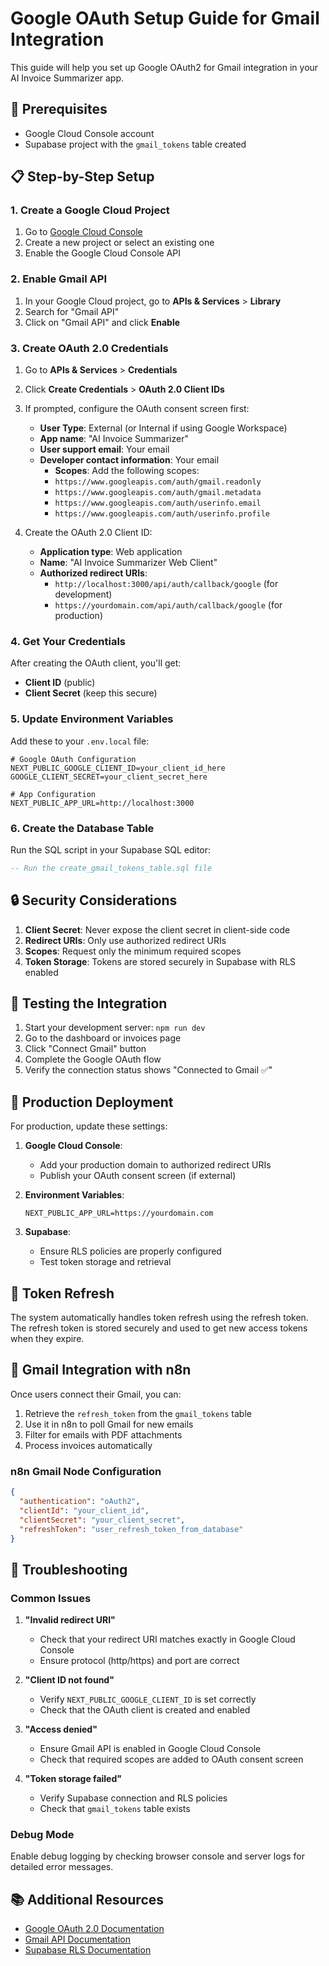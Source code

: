 # Google OAuth Setup Guide for Gmail Integration

This guide will help you set up Google OAuth2 for Gmail integration in your AI Invoice Summarizer app.

## 🔧 Prerequisites

- Google Cloud Console account
- Supabase project with the `gmail_tokens` table created

## 📋 Step-by-Step Setup

### 1. Create a Google Cloud Project

1. Go to [Google Cloud Console](https://console.cloud.google.com/)
2. Create a new project or select an existing one
3. Enable the Google Cloud Console API

### 2. Enable Gmail API

1. In your Google Cloud project, go to **APIs & Services** > **Library**
2. Search for "Gmail API"
3. Click on "Gmail API" and click **Enable**

### 3. Create OAuth 2.0 Credentials

1. Go to **APIs & Services** > **Credentials**
2. Click **Create Credentials** > **OAuth 2.0 Client IDs**
3. If prompted, configure the OAuth consent screen first:
   - **User Type**: External (or Internal if using Google Workspace)
   - **App name**: "AI Invoice Summarizer"
   - **User support email**: Your email
   - **Developer contact information**: Your email
       - **Scopes**: Add the following scopes:
      - `https://www.googleapis.com/auth/gmail.readonly`
      - `https://www.googleapis.com/auth/gmail.metadata`
      - `https://www.googleapis.com/auth/userinfo.email`
      - `https://www.googleapis.com/auth/userinfo.profile`

4. Create the OAuth 2.0 Client ID:
   - **Application type**: Web application
   - **Name**: "AI Invoice Summarizer Web Client"
   - **Authorized redirect URIs**: 
     - `http://localhost:3000/api/auth/callback/google` (for development)
     - `https://yourdomain.com/api/auth/callback/google` (for production)

### 4. Get Your Credentials

After creating the OAuth client, you'll get:
- **Client ID** (public)
- **Client Secret** (keep this secure)

### 5. Update Environment Variables

Add these to your `.env.local` file:

```env
# Google OAuth Configuration
NEXT_PUBLIC_GOOGLE_CLIENT_ID=your_client_id_here
GOOGLE_CLIENT_SECRET=your_client_secret_here

# App Configuration
NEXT_PUBLIC_APP_URL=http://localhost:3000
```

### 6. Create the Database Table

Run the SQL script in your Supabase SQL editor:

```sql
-- Run the create_gmail_tokens_table.sql file
```

## 🔒 Security Considerations

1. **Client Secret**: Never expose the client secret in client-side code
2. **Redirect URIs**: Only use authorized redirect URIs
3. **Scopes**: Request only the minimum required scopes
4. **Token Storage**: Tokens are stored securely in Supabase with RLS enabled

## 🧪 Testing the Integration

1. Start your development server: `npm run dev`
2. Go to the dashboard or invoices page
3. Click "Connect Gmail" button
4. Complete the Google OAuth flow
5. Verify the connection status shows "Connected to Gmail ✅"

## 🚀 Production Deployment

For production, update these settings:

1. **Google Cloud Console**:
   - Add your production domain to authorized redirect URIs
   - Publish your OAuth consent screen (if external)

2. **Environment Variables**:
   ```env
   NEXT_PUBLIC_APP_URL=https://yourdomain.com
   ```

3. **Supabase**:
   - Ensure RLS policies are properly configured
   - Test token storage and retrieval

## 🔄 Token Refresh

The system automatically handles token refresh using the refresh token. The refresh token is stored securely and used to get new access tokens when they expire.

## 📧 Gmail Integration with n8n

Once users connect their Gmail, you can:

1. Retrieve the `refresh_token` from the `gmail_tokens` table
2. Use it in n8n to poll Gmail for new emails
3. Filter for emails with PDF attachments
4. Process invoices automatically

### n8n Gmail Node Configuration

```json
{
  "authentication": "oAuth2",
  "clientId": "your_client_id",
  "clientSecret": "your_client_secret",
  "refreshToken": "user_refresh_token_from_database"
}
```

## 🐛 Troubleshooting

### Common Issues

1. **"Invalid redirect URI"**
   - Check that your redirect URI matches exactly in Google Cloud Console
   - Ensure protocol (http/https) and port are correct

2. **"Client ID not found"**
   - Verify `NEXT_PUBLIC_GOOGLE_CLIENT_ID` is set correctly
   - Check that the OAuth client is created and enabled

3. **"Access denied"**
   - Ensure Gmail API is enabled in Google Cloud Console
   - Check that required scopes are added to OAuth consent screen

4. **"Token storage failed"**
   - Verify Supabase connection and RLS policies
   - Check that `gmail_tokens` table exists

### Debug Mode

Enable debug logging by checking browser console and server logs for detailed error messages.

## 📚 Additional Resources

- [Google OAuth 2.0 Documentation](https://developers.google.com/identity/protocols/oauth2)
- [Gmail API Documentation](https://developers.google.com/gmail/api)
- [Supabase RLS Documentation](https://supabase.com/docs/guides/auth/row-level-security) 